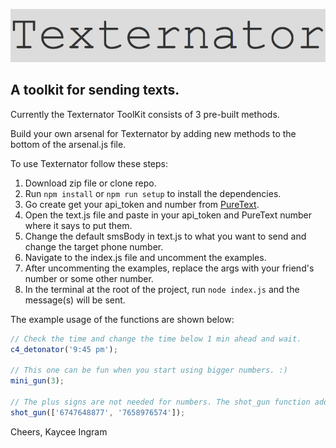 ![Logo](/assets/texternator.png)

## A toolkit for sending texts.

Currently the Texternator ToolKit consists of 3 pre-built methods.

Build your own arsenal for Texternator by adding new methods to the bottom of the arsenal.js file.

To use Texternator follow these steps:
1. Download zip file or clone repo.
2. Run ```npm install``` or ```npm run setup``` to install the dependencies.
3. Go create get your api_token and number from [PureText](https://www.puretext.us/auth/google).
4. Open the text.js file and paste in your api_token and PureText number where it says to put them.
5. Change the default smsBody in text.js to what you want to send and change the target phone number.
6. Navigate to the index.js file and uncomment the examples.
7. After uncommenting the examples, replace the args with your friend's number or some other number.
8. In the terminal at the root of the project, run ```node index.js``` and the message(s) will be sent.

The example usage of the functions are shown below:

```js
// Check the time and change the time below 1 min ahead and wait.
c4_detonator('9:45 pm');

// This one can be fun when you start using bigger numbers. :)
mini_gun(3);

// The plus signs are not needed for numbers. The shot_gun function adds them for you.
shot_gun(['6747648877', '7658976574']);
```

Cheers, Kaycee Ingram